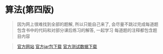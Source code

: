 # 算法(第四版)

> 因为网上很难找到全部的题解, 所以只能自己来了, 会尽量不跳过完成每道题
> 包含书中的代码和对部分课后练习的解答, 一起学习
> 每道题的注释都包含题目内容

> [官方网站](http://algs4.cs.princeton.edu/home)
> [官方jar包下载](http://algs4.cs.princeton.edu/code/algs4.jar)
> [官方测试数据下载](http://algs4.cs.princeton.edu/code/algs4-data.zip)

